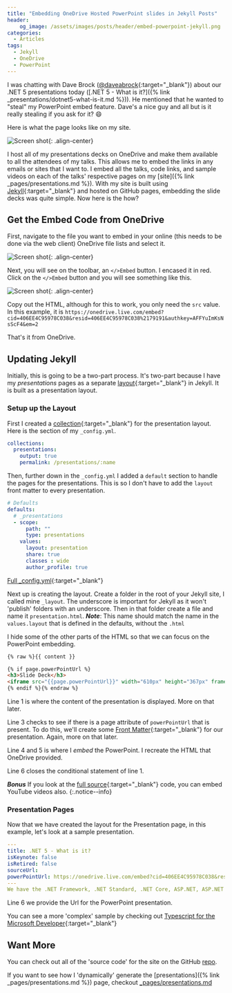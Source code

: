 ```yaml
---
title: "Embedding OneDrive Hosted PowerPoint slides in Jekyll Posts"
header:
    og_image: /assets/images/posts/header/embed-powerpoint-jekyll.png
categories:
  - Articles
tags:
  - Jekyll
  - OneDrive
  - PowerPoint
---
```

I was chatting with Dave Brock ([@daveabrock](https://twitter.com/daveabrock){:target="_blank"}) about our .NET 5 presentations today ([.NET 5 - What is it?]({% link _presentations/dotnet5-what-is-it.md %})). He mentioned that he wanted to "steal" my PowerPoint embed feature.  Dave's a nice guy and all but is it really stealing if you ask for it? :smile:

Here is what the page looks like on my site.

![Screen shot](/assets/images/posts/embed-powerpoint-example.png){: .align-center}

I host all of my presentations decks on OneDrive and make them available to all the attendees of my talks.  This allows me to embed the links in any emails or sites that I want to. I embed all the talks, code links, and sample videos on each of the talks' respective pages on my [site]({% link _pages/presentations.md %}). With my site is built using [Jekyll](https://jekyllrb.com/){:target="_blank"} and hosted on GitHub pages, embedding the slide decks was quite simple. Now here is the how?

## Get the Embed Code from OneDrive

First, navigate to the file you want to embed in your online (this needs to be done via the web client) OneDrive file lists and select it.

![Screen shot](/assets/images/posts/embed-powerpoint-select-file.png){: .align-center}

Next, you will see on the toolbar, an `</>Embed` button. I encased it in red. Click on the `</>Embed` button and you will see something like this.

![Screen shot](/assets/images/posts/embed-powerpoint-embed.png){: .align-center}

Copy out the HTML, although for this to work, you only need the `src` value.  In this example, it is `https://onedrive.live.com/embed?cid=406EE4C95978C038&resid=406EE4C95978C038%2179191&authkey=AFFYuImKsNsScF4&em=2`

That's it from OneDrive.

## Updating Jekyll

Initially, this is going to be a two-part process. It's two-part because I have my *presentations* pages as a separate [layout](https://jekyllrb.com/docs/layouts/){:target="_blank"} in Jekyll. It is built as a presentation layout.

### Setup up the Layout

First I created a [collection](https://jekyllrb.com/docs/collections/){:target="_blank"} for the presentation layout.  Here is the section of my `_config.yml`.

```yml
collections:
  presentations:
    output: true
    permalink: /presentations/:name
```

Then, further down in the `_config.yml` I added a `default` section to handle the pages for the presentations. This is so I don't have to add the `layout` front matter to every presentation.

```yml
# Defaults
defaults:
  # _presentations
  - scope:
      path: ""
      type: presentations
    values:
      layout: presentation
      share: true
      classes : wide
      author_profile: true
```

[Full _config.yml](https://github.com/jguadagno/jguadagno.github.io/blob/master/_config.yml){:target="_blank"}

Next up is creating the layout.  Create a folder in the root of your Jekyll site, I called mine `_layout`.  The underscore is important for Jekyll as it won't 'publish' folders with an underscore. Then in that folder create a file and name it `presentation.html`. ***Note***: This name should match the name in the `values.layout` that is defined in the defaults, without the `.html`

I hide some of the other parts of the HTML so that we can focus on the PowerPoint embedding.

```html
{% raw %}{{ content }}

{% if page.powerPointUrl %}
<h3>Slide Deck</h3>
<iframe src="{{page.powerPointUrl}}" width="610px" height="367px" frameborder="0"></iframe>
{% endif %}{% endraw %}
```

Line 1 is where the content of the presentation is displayed. More on that later.

Line 3 checks to see if there is a page attribute of `powerPointUrl` that is present. To do this, we'll create some [Front Matter](https://jekyllrb.com/docs/front-matter/){:target="_blank"} for our presentation. Again, more on that later.

Line 4 and 5 is where I *embed* the PowerPoint. I recreate the HTML that OneDrive provided.

Line 6 closes the conditional statement of line 1.

***Bonus*** If you look at the [full source](https://github.com/jguadagno/jguadagno.github.io/blob/master/_layouts/presentation.html){:target="_blank"} code, you can embed YouTube videos also.
{:.notice--info}

### Presentation Pages

Now that we have created the layout for the Presentation page, in this example, let's look at a sample presentation.

```yml
---
title: .NET 5 - What is it?
isKeynote: false
isRetired: false
sourceUrl:
powerPointUrl: https://onedrive.live.com/embed?cid=406EE4C95978C038&resid=406EE4C95978C038%2179191&authkey=AFFYuImKsNsScF4&em=2
---
We have the .NET Framework, .NET Standard, .NET Core, ASP.NET, ASP.NET Core ... do not get me started on Classic ASP or other platforms :). Where are we going with .NET? What is .NET 5? What is going to happen to these 'legacy' frameworks? Let us take a look at the past, the present, and the future of .NET. After this talk, you will have a good understanding of where Microsoft is taking the platform and where you can focus your development efforts.
```

Line 6 we provide the Url for the PowerPoint presentation.

You can see a more 'complex' sample by checking out [Typescript for the Microsoft Developer](https://github.com/jguadagno/jguadagno.github.io/blob/master/_presentations/typescript-for-the-microsoft-developer.md){:target="_blank"}

## Want More

You can check out all of the 'source code' for the site on the GitHub [repo](https://github.com/jguadagno/jguadagno.github.io).

If you want to see how I 'dynamically' generate the [presentations]({% link _pages/presentations.md %}) page, checkout [_pages/presentations.md](https://github.com/jguadagno/jguadagno.github.io/blob/master/_pages/presentations.md)
